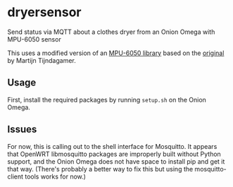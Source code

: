 # dryersensor
Send status via MQTT about a clothes dryer from an Onion Omega with MPU-6050 sensor

This uses a modified version of an [MPU-6050 library](https://github.com/mccollam/mpu6050) based on the [original](https://github.com/Tijndagamer/mpu6050) by Martijn Tijndagamer.

Usage
-----
First, install the required packages by running ``setup.sh`` on the Onion Omega.

Issues
------
For now, this is calling out to the shell interface for Mosquitto.  It appears that OpenWRT libmosquitto packages are improperly built without Python support, and the Onion Omega does not have space to install pip and get it that way.  (There's probably a better way to fix this but using the mosquitto-client tools works for now.)
